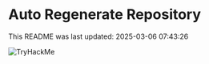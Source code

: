# Auto Regenerate Repository

This README was last updated: 2025-03-06 07:43:26

 ![TryHackMe](https://tryhackme.com/badge/533634)
